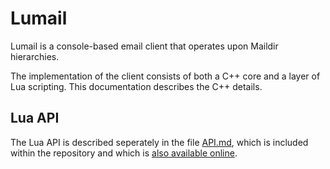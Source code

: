 # Lumail

Lumail is a console-based email client that operates upon Maildir
hierarchies.

The implementation of the client consists of both a C++ core and a
layer of Lua scripting. This documentation describes the C++ details.

## Lua API

The Lua API is described seperately in the file [API.md](API.md), which is
included within the repository and which is
[also available online](https://lumail.org/api/).

